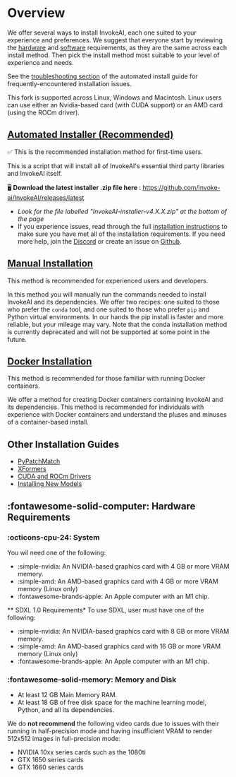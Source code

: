 # Overview

We offer several ways to install InvokeAI, each one suited to your
experience and preferences. We suggest that everyone start by
reviewing the
[hardware](010_INSTALL_AUTOMATED.md#hardware_requirements) and
[software](010_INSTALL_AUTOMATED.md#software_requirements)
requirements, as they are the same across each install method. Then
pick the install method most suitable to your level of experience and
needs.

See the [troubleshooting
section](010_INSTALL_AUTOMATED.md#troubleshooting) of the automated
install guide for frequently-encountered installation issues.

This fork is supported across Linux, Windows and Macintosh. Linux users can use
either an Nvidia-based card (with CUDA support) or an AMD card (using the ROCm
driver).


## **[Automated Installer (Recommended)](010_INSTALL_AUTOMATED.md)**
 ✅ This is the recommended installation method for first-time users. 

  This is a script that will install all of InvokeAI's essential
  third party libraries and InvokeAI itself.

🖥️ **Download the latest installer .zip file here** : https://github.com/invoke-ai/InvokeAI/releases/latest
  
- *Look for the file labelled "InvokeAI-installer-v4.X.X.zip" at the bottom of the page*
- If you experience issues, read through the full [installation instructions](010_INSTALL_AUTOMATED.md) to make sure you have met all of the installation requirements. If you need more help, join the [Discord](discord.gg/invoke-ai) or create an issue on [Github](https://github.com/invoke-ai/InvokeAI).



## **[Manual Installation](020_INSTALL_MANUAL.md)**
This method is recommended for experienced users and developers.

  In this method you will manually run the commands needed to install
  InvokeAI and its dependencies. We offer two recipes: one suited to
  those who prefer the `conda` tool, and one suited to those who prefer
  `pip` and Python virtual environments. In our hands the pip install
  is faster and more reliable, but your mileage may vary.
  Note that the conda installation method is currently deprecated and
  will not be supported at some point in the future.

## **[Docker Installation](040_INSTALL_DOCKER.md)**
This method is recommended for those familiar with running Docker containers.

We offer a method for creating Docker containers containing InvokeAI and its dependencies. This method is recommended for individuals with experience with Docker containers and understand the pluses and minuses of a container-based install.

## Other Installation Guides
  - [PyPatchMatch](060_INSTALL_PATCHMATCH.md)
  - [XFormers](070_INSTALL_XFORMERS.md)
  - [CUDA and ROCm Drivers](030_INSTALL_CUDA_AND_ROCM.md)
  - [Installing New Models](050_INSTALLING_MODELS.md)

## :fontawesome-solid-computer: Hardware Requirements

### :octicons-cpu-24: System

You wil need one of the following:

- :simple-nvidia: An NVIDIA-based graphics card with 4 GB or more VRAM memory.
- :simple-amd: An AMD-based graphics card with 4 GB or more VRAM memory (Linux
  only)
- :fontawesome-brands-apple: An Apple computer with an M1 chip.

** SDXL 1.0 Requirements*
To use SDXL, user must have one of the following: 
- :simple-nvidia: An NVIDIA-based graphics card with 8 GB or more VRAM memory.
- :simple-amd: An AMD-based graphics card with 16 GB or more VRAM memory (Linux
  only)
- :fontawesome-brands-apple: An Apple computer with an M1 chip.


### :fontawesome-solid-memory: Memory and Disk

- At least 12 GB Main Memory RAM.
- At least 18 GB of free disk space for the machine learning model, Python, and
  all its dependencies.

We do **not recommend** the following video cards due to issues with their
running in half-precision mode and having insufficient VRAM to render 512x512
images in full-precision mode:

- NVIDIA 10xx series cards such as the 1080ti
- GTX 1650 series cards
- GTX 1660 series cards

